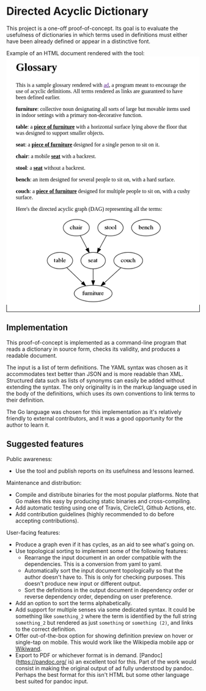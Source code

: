 Directed Acyclic Dictionary
==

This project is a one-off proof-of-concept. Its goal is to evaluate
the usefulness of dictionaries in which terms used in definitions
must either have been already defined or appear in a distinctive
font.

Example of an HTML document rendered with the tool:
<span style="border:1px solid black;">![Example](screenshot.png)</span>

Implementation
--

This proof-of-concept is implemented as a command-line program that
reads a dictionary in source form, checks its validity, and produces a
readable document.

The input is a list of term definitions. The YAML syntax was chosen as
it accommodates text better than JSON and is more readable than
XML. Structured data such as lists of synonyms can easily be added
without extending the syntax. The only originality is in the markup
language used in the body of the definitions, which uses its own
conventions to link terms to their definition.

The Go language was chosen for this implementation as it's relatively
friendly to external contributors, and it was a good opportunity for
the author to learn it.

Suggested features
--

Public awareness:
* Use the tool and publish reports on its usefulness and lessons learned.

Maintenance and distribution:
* Compile and distribute binaries for the most popular platforms. Note
  that Go makes this easy by producing static binaries and
  cross-compiling.
* Add automatic testing using one of Travis, CircleCI, Github Actions,
  etc.
* Add contribution guidelines (highly recommended to do before
  accepting contributions).

User-facing features:
* Produce a graph even if it has cycles, as an aid to see what's going
  on.
* Use topological sorting to implement some of the following features:
  - Rearrange the input document in an order compatible with the
    dependencies. This is a conversion from yaml to yaml.
  - Automatically sort the input document topologically so that the
    author doesn't have to. This is only for checking purposes.
    This doesn't produce new input or different output.
  - Sort the definitions in the output document in dependency order
    or reverse dependency order, depending on user preference.
* Add an option to sort the terms alphabetically.
* Add support for multiple senses via some dedicated syntax. It could
  be something like `something_2` where the term is identified by the
  full string `something_2` but rendered as just `something` or
  `something (2)`, and links to the correct definition.
* Offer out-of-the-box option for showing definition preview on hover
  or single-tap on mobile. This would work like the Wikipedia mobile
  app or [Wikiwand](https://www.wikiwand.com/en/Hippopotamus).
* Export to PDF or whichever format is in
  demand. [Pandoc](https://pandoc.org/ is) an excellent tool for
  this. Part of the work would consist in making the original output
  of ad fully understood by pandoc. Perhaps the best format for
  this isn't HTML but some other language best suited for pandoc input.
